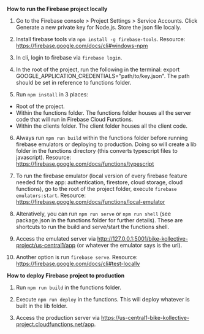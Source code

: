 **How to run the Firebase project locally**

1. Go to the Firebase console > Project Settings > Service Accounts. Click Generate a new private key for Node.js. Store the json file locally.

2. Install firebase tools via `npm install -g firebase-tools`. Resource: https://firebase.google.com/docs/cli#windows-npm

3. In cli, login to firebase via `firebase login`.

4. In the root of the project, run the following in the terminal: export GOOGLE_APPLICATION_CREDENTIALS="path/to/key.json". The path should be set in reference to functions folder.

5. Run `npm install` in 3 places: 
- Root of the project. 
- Within the functions folder. The functions folder houses all the server code that will run in Firebase Cloud Functions.
- Within the clients folder. The client folder houses all the client code.

6. Always run `npm run build` within the functions folder before running firebase emulators or deploying to production. Doing so will create a lib folder in the functions directory (this converts typescript files to javascript). Resource: https://firebase.google.com/docs/functions/typescript

7. To run the firebase emulator (local version of every firebase feature needed for the app: authentication, firestore, cloud storage, cloud functions), go to the root of the project folder, execute `firebase emulators:start`. Resource: https://firebase.google.com/docs/functions/local-emulator

8. Alteratively, you can run `npm run serve` or `npm run shell` (see package.json in the functions folder for further details). These are shortcuts to run the build and serve/start the functions shell.

10. Access the emulated server via http://127.0.0.1:5001/bike-kollective-project/us-central1/app (or whatever the emulator says is the url).

11. Another option is run `firebase serve`. Resource: https://firebase.google.com/docs/cli#test-locally

**How to deploy Firebase project to production**
1. Run `npm run build` in the functions folder.

2. Execute `npm run deploy` in the functions. This will deploy whatever is built in the lib folder. 

3. Access the production server via https://us-central1-bike-kollective-project.cloudfunctions.net/app.